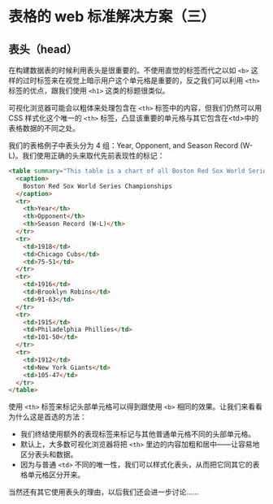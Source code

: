 # 表格的 web 标准解决方案（三）

## 表头（head）

在构建数据表的时候利用表头是很重要的。不使用直觉的标签而代之以如 `<b>` 这样的过时标签来在视觉上暗示用户这个单元格是重要的，反之我们可以利用 `<th>` 标签的优点，跟我们使用 `<h1>` 这类的标题很类似。

可视化浏览器可能会以粗体来处理包含在 `<th>` 标签中的内容，但我们仍然可以用 CSS 样式化这个唯一的 `<th>` 标签，凸显该重要的单元格与其它包含在<td\>中的表格数据的不同之处。

我们的表格例子中表头分为 4 组：Year, Opponent, and Season Record (W-L)。我们使用正确的头来取代先前表现性的标记：

```html
<table summary="This table is a chart of all Boston Red Sox World Series wins.">
  <caption>
    Boston Red Sox World Series Championships
  </caption>
  <tr>
    <th>Year</th>
    <th>Opponent</th>
    <th>Season Record (W-L)</th>
  </tr>
  <tr>
    <td>1918</td>
    <td>Chicago Cubs</td>
    <td>75-51</td>
  </tr>
  <tr>
    <td>1916</td>
    <td>Brooklyn Robins</td>
    <td>91-63</td>
  </tr>
  <tr>
    <td>1915</td>
    <td>Philadelphia Phillies</td>
    <td>101-50</td>
  </tr>
  <tr>
    <td>1912</td>
    <td>New York Giants</td>
    <td>105-47</td>
  </tr>
</table>
```

使用 `<th>` 标签来标记头部单元格可以得到跟使用 `<b>` 相同的效果。让我们来看看为什么这是首选的方法：

- 我们终结使用额外的表现标签来标记与其他普通单元格不同的头部单元格。
- 默认上，大多数可视化浏览器将把 `<th>` 里边的内容加粗和居中——让容易地区分表头和数据。
- 因为与普通 `<td>` 不同的唯一性，我们可以样式化表头，从而把它同其它的表格单元格区分开来。

当然还有其它使用表头的理由，以后我们还会进一步讨论……
